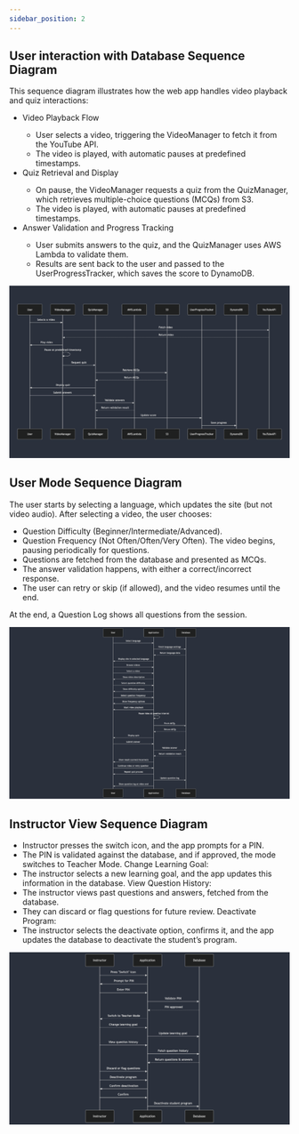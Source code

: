 ```yaml
---
sidebar_position: 2
---
```


## User interaction with Database Sequence Diagram
This sequence diagram illustrates how the web app handles video playback and quiz interactions:
<ul>
        <li>Video Playback Flow</li>
                <ul>
                        <li>User selects a video, triggering the VideoManager to fetch it from the YouTube API.</li>
                        <li>The video is played, with automatic pauses at predefined timestamps.</li>
                </ul>
        <li>Quiz Retrieval and Display</li>
                 <ul>
                        <li>On pause, the VideoManager requests a quiz from the QuizManager, which retrieves multiple-choice questions (MCQs) from S3.</li>
                        <li>The video is played, with automatic pauses at predefined timestamps.</li>
                </ul>
        <li>Answer Validation and Progress Tracking</li>
                <ul>
                        <li>User submits answers to the quiz, and the QuizManager uses AWS Lambda to validate them.</li>
                        <li>Results are sent back to the user and passed to the UserProgressTracker, which saves the score to DynamoDB.</li>
                </ul>
</ul>
<div align="center">

![SD1](/img/SD1.png)

</div>

## User Mode Sequence Diagram
The user starts by selecting a language, which updates the site (but not video audio).
After selecting a video, the user chooses:
- Question Difficulty (Beginner/Intermediate/Advanced).
- Question Frequency (Not Often/Often/Very Often).
The video begins, pausing periodically for questions.
- Questions are fetched from the database and presented as MCQs.
- The answer validation happens, with either a correct/incorrect response.
- The user can retry or skip (if allowed), and the video resumes until the end.

At the end, a Question Log shows all questions from the session.
<div align="center">

![SD2](/img/SD2.png)

</div>


## Instructor View Sequence Diagram
- Instructor presses the switch icon, and the app prompts for a PIN.
- The PIN is validated against the database, and if approved, the mode switches to Teacher Mode.
Change Learning Goal:
- The instructor selects a new learning goal, and the app updates this information in the database.
View Question History:
- The instructor views past questions and answers, fetched from the database.
- They can discard or flag questions for future review.
Deactivate Program:
- The instructor selects the deactivate option, confirms it, and the app updates the database to deactivate the student’s program.

<div align="center">

![SD3](/img/SD3.png)

</div>
